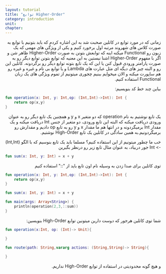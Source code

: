 ```yaml
---
layout: tutorial
title: "توابع Higher-Order"
category: introduction
unit: 
chapter: 
---
```



<div dir="rtl" markdown="1">



زمانی که در مورد توابع در کاتلین صحبت شد به این اشاره کردم که باید بتونیم با توابع به صورت کلاس های شهروند مرتبه اول برخورد کنیم و یکی از ویژگی های مهمی که یک زبون رو Functional میکنه اینه که توابعش بتونن به صورت Higher-Order ظاهر شن و اگر با مفهوم Higher-Order اشنا نیستین به این معنیه که توابع بتونن توابع دیگر رو به صورت پارامتر ورودی قبول کنن یا این که یک تابع بتونه توابع دیگر رو برگردونه. کاتلین این رو و البته چیز های دیگه ای مثل عبارت های Lambda و یا توابع بی نام و غیره و غیره رو هم ساپورت میکنه و الان میخوایم ببنیم چجوری میتونیم از تموم ویژگی های یک زبان Functional استفاده کنیم.

 بیاین چند خط کد بنویسیم:

</div>

```kotlin
fun operation(x: Int, y: Int,op: (Int,Int)->Int): Int {
    return op(x,y)
}
```

<div dir="rtl" markdown="1">

یک تابع نوشتیم به نام operation که دو متغیر x و y و همچنین یک تابع دیگر رو به عنوان ورودی دریافت میکنه که البته این تابع ورودی، دو متغیر از جنس Int دریافت میکنه و یک مقدار Int برمیگردونه و در انتها هم ما مقدار x و y رو به تابع op دادیم و مقدارش رو برمیگردونیم.به همین سادگی در کاتلین یک تابع High-Order نوشتیم.

خب ما چطور میتونیم از این استفاده کنیم؟ مسلما باید یک تابع بنوسیم که با الگو (Int,Int) -> Int جور دربیاد، به عنوان مثال تابع زیر رو درنظر بگیرین

</div>

```kotlin
fun sum(x: Int, y: Int) = x + y
```

<div dir="rtl" markdown="1">

توی کاتلین برای صدا زدن به وسیله نام اون تابع باید از "::" استفاده کنیم

</div>


```kotlin
fun operation(x: Int, y: Int,op: (Int,Int)->Int): Int {
    return op(x,y)
}

fun sum(x: Int, y: Int) = x + y

fun main(args: Array<String>) {
    println(operation(2,3,::sum))
}
```

<div dir="rtl" markdown="1">

شما توی کاتلین هرجور که دوست دارین میتونین توابع High-Order بنویسین:

</div>

```kotlin
fun operation(x:Int, op: (Int)-> Unit){

}

fun route(path: String,vararg actions: (String,String)-> String){
    
}
```

<div dir="rtl" markdown="1">

و هیچ گونه محدودیتی در استفاده از توابع High-Order نداریم.

</div>



